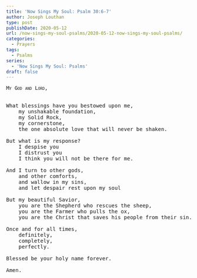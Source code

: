 ```yaml
---
title: 'Now Sings My Soul: Psalm 30:6-7'
author: Joseph Louthan
type: post
publishDate: 2020-05-12
url: /now-sings-my-soul-psalms/2020-05-12-now-sings-my-soul-psalms/
categories:
  - Prayers
tags:
  - Psalms
series:
  - 'Now Sings My Soul: Psalms'
draft: false
---
```

<pre>
<div style="font-variant: small-caps;">My God and Lord, </div>
&nbsp;
What blessings have you bestowed upon me,
	my unshakable foundation,
	my Solid Rock,
	my cornerstone,
	the one absolute love that will never be shaken.

But what is my response?
	I despise you
	I distrust you
	I think you will not be there for me.
	
And I turn to other gods,
	and other comforts,
	and wallow in my sins,
	and let despair rest upon my soul
	
But my beautiful Savior,
	you are the Shepherd who rescues the sheep,
	you are the Farmer who pulls the ox,
	you are the Christ that saves his people from their sin.
	
Once and for all times,
	definitely,
	completely,
	perfectly.
	
Blessed be your holy name forever.

Amen.

</pre>